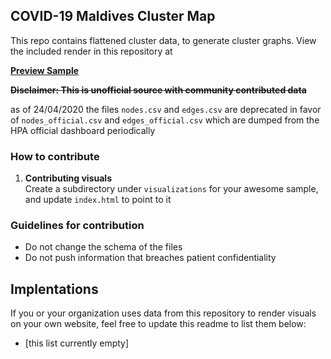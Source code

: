 ## COVID-19 Maldives Cluster Map

This repo contains flattened cluster data, to generate 
cluster graphs. View the included render in this repository at

**[Preview Sample](https://opendatamv.github.io/mv-covid19/)**

~~**Disclaimer: This is unofficial source with community contributed data**~~

as of 24/04/2020 the files `nodes.csv` and `edges.csv` are deprecated in favor of `nodes_official.csv` and `edges_official.csv` which are dumped from the HPA official dashboard periodically

### How to contribute

1. **Contributing visuals**  
Create a subdirectory under `visualizations` for your awesome sample, and update `index.html` to point to it
   
### Guidelines for contribution

* Do not change the schema of the files
* Do not push information that breaches patient confidentiality

## Implentations

If you or your organization uses data from this repository
to render visuals on your own website, feel free to update
this readme to list them below:

* [this list currently empty]
